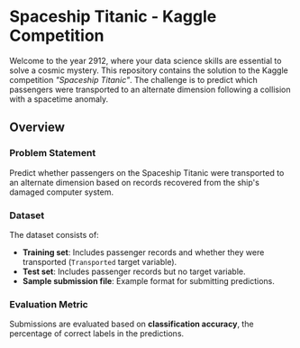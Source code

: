 # Spaceship Titanic - Kaggle Competition  

Welcome to the year 2912, where your data science skills are essential to solve a cosmic mystery. This repository contains the solution to the Kaggle competition *"Spaceship Titanic"*. The challenge is to predict which passengers were transported to an alternate dimension following a collision with a spacetime anomaly.  

## Overview  

### Problem Statement  
Predict whether passengers on the Spaceship Titanic were transported to an alternate dimension based on records recovered from the ship's damaged computer system.  

### Dataset  
The dataset consists of:  
- **Training set**: Includes passenger records and whether they were transported (`Transported` target variable).  
- **Test set**: Includes passenger records but no target variable.  
- **Sample submission file**: Example format for submitting predictions.  

### Evaluation Metric  
Submissions are evaluated based on **classification accuracy**, the percentage of correct labels in the predictions.  


